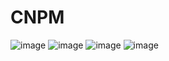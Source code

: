 # CNPM
![image](https://github.com/user-attachments/assets/79a340c0-0c00-400a-9bd4-19f4d5617d25)
![image](https://github.com/user-attachments/assets/50433a83-8570-4b47-96c3-660b592d15ec)
![image](https://github.com/user-attachments/assets/21319469-861d-49bc-85ef-232498ef418f)
![image](https://github.com/user-attachments/assets/a56b204f-ff4f-45d2-829b-c8584b2af5d2)
